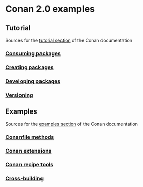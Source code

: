 # Conan 2.0 examples

## Tutorial

Sources for the [tutorial section](https://docs.conan.io/en/2.0/tutorial.html) of the Conan documentation

### [Consuming packages](tutorial/consuming_packages)

### [Creating packages](tutorial/creating_packages)

### [Developing packages](tutorial/developing_packages)

### [Versioning](tutorial/versioning)

## Examples

Sources for the [examples section](https://docs.conan.io/en/2.0/tutorial.html) of the Conan documentation

### [Conanfile methods](examples/conanfile)

### [Conan extensions](examples/consuming_packages)

### [Conan recipe tools](examples/tools)

### [Cross-building](examples/cross_build)
